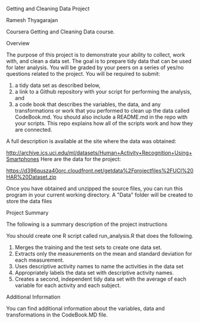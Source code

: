 Getting and Cleaning Data Project

Ramesh Thyagarajan

Coursera Getting and Cleaning Data course.

Overview

The purpose of this project is to demonstrate your ability to collect, work with, and clean a data set. 
The goal is to prepare tidy data that can be used for later analysis. 
You will be graded by your peers on a series of yes/no questions related to the project. 
You will be required to submit: 
1) a tidy data set as described below, 
2) a link to a Github repository with your script for performing the analysis, and 
3) a code book that describes the variables, the data, and any transformations or work that you performed to clean up the data called CodeBook.md. 
   You should also include a README.md in the repo with your scripts. 
   This repo explains how all of the scripts work and how they are connected.  

A full description is available at the site where the data was obtained: 

http://archive.ics.uci.edu/ml/datasets/Human+Activity+Recognition+Using+Smartphones 
Here are the data for the project: 

https://d396qusza40orc.cloudfront.net/getdata%2Fprojectfiles%2FUCI%20HAR%20Dataset.zip 


Once you have obtained and unzipped the source files, you can run this program in your current working directory. A "Data" folder will be created to store the data files


Project Summary

The following is a summary description of the project instructions

You should create one R script called run_analysis.R that does the following. 
1. Merges the training and the test sets to create one data set. 
2. Extracts only the measurements on the mean and standard deviation for each measurement. 
3. Uses descriptive activity names to name the activities in the data set 
4. Appropriately labels the data set with descriptive activity names. 
5. Creates a second, independent tidy data set with the average of each variable for each activity and each subject.

Additional Information

You can find additional information about the variables, data and transformations in the CodeBook.MD file.